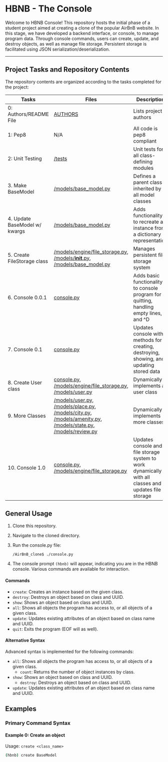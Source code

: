 # HBNB - The Console

Welcome to HBNB Console! This repository hosts the initial phase of a student project aimed at creating a clone of the popular AirBnB website. In this stage, we have developed a backend interface, or console, to manage program data. Through console commands, users can create, update, and destroy objects, as well as manage file storage. Persistent storage is facilitated using JSON serialization/deserialization.

---

## Project Tasks and Repository Contents

The repository contents are organized according to the tasks completed for the project:

| Tasks | Files | Description |
| ----- | ----- | ----------- |
| 0: Authors/README File | [AUTHORS](https://github.com/justinmajetich/AirBnB_clone/blob/dev/AUTHORS) | Lists project authors |
| 1: Pep8 | N/A | All code is pep8 compliant |
| 2: Unit Testing | [/tests](https://github.com/justinmajetich/AirBnB_clone/tree/dev/tests) | Unit tests for all class-defining modules |
| 3. Make BaseModel | [/models/base_model.py](https://github.com/justinmajetich/AirBnB_clone/blob/dev/models/base_model.py) | Defines a parent class inherited by all model classes |
| 4. Update BaseModel w/ kwargs | [/models/base_model.py](https://github.com/justinmajetich/AirBnB_clone/blob/dev/models/base_model.py) | Adds functionality to recreate an instance from a dictionary representation |
| 5. Create FileStorage class | [/models/engine/file_storage.py](https://github.com/justinmajetich/AirBnB_clone/blob/dev/models/engine/file_storage.py), [/models/__init__.py](https://github.com/justinmajetich/AirBnB_clone/blob/dev/models/__init__.py), [/models/base_model.py](https://github.com/justinmajetich/AirBnB_clone/blob/dev/models/base_model.py) | Manages persistent file storage system |
| 6. Console 0.0.1 | [console.py](https://github.com/justinmajetich/AirBnB_clone/blob/dev/console.py) | Adds basic functionality to console program for quitting, handling empty lines, and ^D |
| 7. Console 0.1 | [console.py](https://github.com/justinmajetich/AirBnB_clone/blob/dev/console.py) | Updates console with methods for creating, destroying, showing, and updating stored data |
| 8. Create User class | [console.py](https://github.com/justinmajetich/AirBnB_clone/blob/dev/console.py), [/models/engine/file_storage.py](https://github.com/justinmajetich/AirBnB_clone/blob/dev/models/engine/file_storage.py), [/models/user.py](https://github.com/justinmajetich/AirBnB_clone/blob/dev/models/user.py) | Dynamically implements a user class |
| 9. More Classes | [/models/user.py](https://github.com/justinmajetich/AirBnB_clone/blob/dev/models/user.py), [/models/place.py](https://github.com/justinmajetich/AirBnB_clone/blob/dev/models/place.py), [/models/city.py](https://github.com/justinmajetich/AirBnB_clone/blob/dev/models/city.py), [/models/amenity.py](https://github.com/justinmajetich/AirBnB_clone/blob/dev/models/amenity.py), [/models/state.py](https://github.com/justinmajetich/AirBnB_clone/blob/dev/models/state.py), [/models/review.py](https://github.com/justinmajetich/AirBnB_clone/blob/dev/models/review.py) | Dynamically implements more classes |
| 10. Console 1.0 | [console.py](https://github.com/justinmajetich/AirBnB_clone/blob/dev/console.py), [/models/engine/file_storage.py](https://github.com/justinmajetich/AirBnB_clone/blob/dev/models/engine/file_storage.py) | Updates console and file storage system to work dynamically with all classes and updates file storage |

## General Usage

1. Clone this repository.

2. Navigate to the cloned directory.

3. Run the console.py file:

    ```bash
    /AirBnB_clone$ ./console.py
    ```

4. The console prompt `(hbnb)` will appear, indicating you are in the HBNB console. Various commands are available for interaction.

#### Commands

- `create`: Creates an instance based on the given class.
- `destroy`: Destroys an object based on class and UUID.
- `show`: Shows an object based on class and UUID.
- `all`: Shows all objects the program has access to, or all objects of a given class.
- `update`: Updates existing attributes of an object based on class name and UUID.
- `quit`: Exits the program (EOF will as well).

#### Alternative Syntax

Advanced syntax is implemented for the following commands:

- `all`: Shows all objects the program has access to, or all objects of a given class.
    - `count`: Returns the number of object instances by class.
- `show`: Shows an object based on class and UUID.
    - `destroy`: Destroys an object based on class and UUID.
- `update`: Updates existing attributes of an object based on class name and UUID.

## Examples

### Primary Command Syntax

#### Example 0: Create an object

Usage: `create <class_name>`

```bash
(hbnb) create BaseModel

